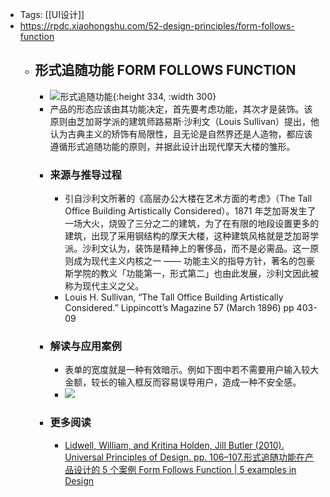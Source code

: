- Tags: [[UI设计]]
- https://rpdc.xiaohongshu.com/52-design-principles/form-follows-function
	- ## **形式追随功能 FORM FOLLOWS FUNCTION**
		- ![形式追随功能](https://picasso-static.xiaohongshu.com/fe-platform/9d9862ac69a9e1a42c63555bb4944d84f540e998.gif){:height 334, :width 300}
		- 产品的形态应该由其功能决定，首先要考虑功能，其次才是装饰。该原则由芝加哥学派的建筑师路易斯·沙利文（Louis Sullivan）提出，他认为古典主义的矫饰有局限性，且无论是自然界还是人造物，都应该遵循形式追随功能的原则，并据此设计出现代摩天大楼的雏形。
		- ### 来源与推导过程
			- 引自沙利文所著的《高层办公大楼在艺术方面的考虑》（The Tall Office Building Artistically Considered）。1871 年芝加哥发生了一场大火，烧毁了三分之二的建筑，为了在有限的地段设置更多的建筑，出现了采用钢结构的摩天大楼，这种建筑风格就是芝加哥学派。沙利文认为，装饰是精神上的奢侈品，而不是必需品。这一原则成为现代主义内核之一 —— 功能主义的指导方针，著名的包豪斯学院的教义「功能第一，形式第二」也由此发展，沙利文因此被称为现代主义之父。
			- Louis H. Sullivan, “The Tall Office Building Artistically Considered.” Lippincott’s Magazine 57 (March 1896) pp 403-09
		- ### 解读与应用案例
			- 表单的宽度就是一种有效暗示。例如下图中若不需要用户输入较大金额，较长的输入框反而容易误导用户，造成一种不安全感。
			- ![](https://picasso-static.xiaohongshu.com/fe-platform/3aa7fa58c86a9d1be752ef156532b71f9990f5a1.png)
		- ### 更多阅读
			- [Lidwell, William, and Kritina Holden, Jill Butler (2010). Universal Principles of Design. pp. 106–107.](https://docs.google.com/viewer?a=v&pid=sites&srcid=ZGVmYXVsdGRvbWFpbnxsb3dlcmVhc3RzaWRlZWNvY2VudGVyfGd4OjFjYTY1NDAyNjgyYzliODA)[形式追随功能在产品设计的 5 个案例 Form Follows Function | 5 examples in Design](https://www.bilibili.com/video/av670032445/)